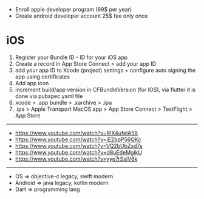 - Enroll apple developer program (99$ per year)
- Create android developer account 25$ fee only once

# iOS

1. Register your Bundle ID - ID for your iOS app
2. Create a record in App Store Connect > add your app ID
3. add your app ID to Xcode (project) settings + configure auto signing the app using certificates
4. Add app icon
5. increment build/app version in CFBundleVersion (for IOS), via flutter it is done via pubspec.yaml file
6. xcode > .app bundle > .xarchive > .ipa
7. .ipa > Apple Transport MacOS app > App Store Connect > TestFlight > App Store

---

- https://www.youtube.com/watch?v=RIX4ufelA58
- https://www.youtube.com/watch?v=iE2bpP56QKc
- https://www.youtube.com/watch?v=VQ2bUbZxd7s
- https://www.youtube.com/watch?v=d8uEdeMgikU
- https://www.youtube.com/watch?v=yye7rSsiV6k

---

- OS => objective-c legacy, swift modern
- Android => java legacy, kotlin modern
- Dart => programming lang
